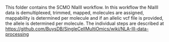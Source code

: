 This folder contains the SCMO NlaIII workflow. 
In this workflow the NlaIII data is demultiplexed, trimmed, mapped, molecules are assigned, mappability is determined per molecule and if an allelic vcf file is provided, the allele is determined per molecule.
The individual steps are described at https://github.com/BuysDB/SingleCellMultiOmics/wiki/NLA-III-data-processing
